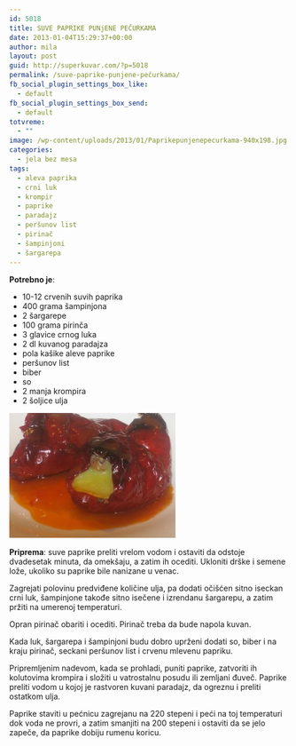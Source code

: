 ```yaml
---
id: 5018
title: SUVE PAPRIKE PUNjENE PEČURKAMA
date: 2013-01-04T15:29:37+00:00
author: mila
layout: post
guid: http://superkuvar.com/?p=5018
permalink: /suve-paprike-punjene-pečurkama/
fb_social_plugin_settings_box_like:
  - default
fb_social_plugin_settings_box_send:
  - default
totvreme:
  - ""
image: /wp-content/uploads/2013/01/Paprikepunjenepecurkama-940x198.jpg
categories:
  - jela bez mesa
tags:
  - aleva paprika
  - crni luk
  - krompir
  - paprike
  - paradajz
  - peršunov list
  - pirinač
  - šampinjoni
  - šargarepa
---
```

**Potrebno je**:

  * 10-12 crvenih suvih paprika
  * 400 grama šampinjona
  * 2 šargarepe
  * 100 grama pirinča
  * 3 glavice crnog luka
  * 2 dl kuvanog paradajza
  * pola kašike aleve paprike
  * peršunov list
  * biber
  * so
  * 2 manja krompira
  * 2 šoljice ulja

<img class="alignnone size-medium wp-image-5019" src="/wp-content/uploads/2013/01/Paprikepunjenepecurkama-300x225.jpg" alt="Paprikepunjenepecurkama" width="300" height="225" /> 

**Priprema**: suve paprike preliti vrelom vodom i ostaviti da odstoje dvadesetak minuta, da omekšaju, a zatim ih ocediti. Ukloniti drške i semene lože, ukoliko su paprike bile nanizane u venac.

Zagrejati polovinu predviđene količine ulja, pa dodati očišćen sitno iseckan crni luk, šampinjone takođe sitno isečene i izrendanu šargarepu, a zatim pržiti na umerenoj temperaturi.

Opran pirinač obariti i ocediti. Pirinač treba da bude napola kuvan.

Kada luk, šargarepa i šampinjoni budu dobro uprženi dodati so, biber i na kraju pirinač, seckani peršunov list i crvenu mlevenu papriku.

Pripremljenim nadevom, kada se prohladi, puniti paprike, zatvoriti ih kolutovima krompira i složiti u vatrostalnu posudu ili zemljani đuveč. Paprike preliti vodom u kojoj je rastvoren kuvani paradajz, da ogreznu i preliti ostatkom ulja.

Paprike staviti u pećnicu zagrejanu na 220 stepeni i peći na toj temperaturi dok voda ne provri, a zatim smanjiti na 200 stepeni i ostaviti da se jelo zapeče, da paprike dobiju rumenu koricu.

&nbsp;